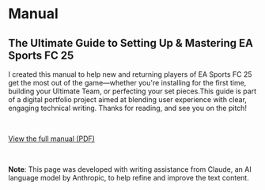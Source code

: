 # Manual 

## The Ultimate Guide to Setting Up & Mastering EA Sports FC 25


I created this manual to help new and returning players of EA Sports FC 25 get the most out of the game—whether you're installing for the first time, building your Ultimate Team, or perfecting your set pieces.This guide is part of a digital portfolio project aimed at blending user experience with clear, engaging technical writing. Thanks for reading, and see you on the pitch!

<br> 




[View the full manual (PDF)](Manual_ENC4265_EASport.pdf)









<br>

**Note**: This page was developed with writing assistance from Claude, an AI language model by Anthropic, to help refine and improve the text content.
